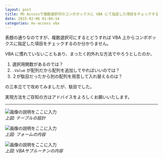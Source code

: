```yaml
---
layout: post
title: MS Accessで複数選択可のコンボボックスに VBA にて指定した項目をチェックする方法
date: 2015-02-06 01:04:14
categories: ms-access vba
---
```

<!-- {% raw %} -->
<p>表題の通りなのですが、複数選択可にするとどうすれば VBA 上からコンボボックスに指定した項目をチェックするのか分かりません。</p>

<p>VBA に慣れていないこともあり、まったく的外れな方法でやろうとしたのか、</p>

<ol>
<li>選択用関数があるのでは？</li>
<li><code>.Value</code> が配列だから配列を追加してやればいいのでは？</li>
<li>２が駄目だったから別の配列を用意して入れ替えるのは？</li>
</ol>

<p>の三本立てで攻めてみましたが、駄目でした。</p>

<p>実現方法をご存知の方はアドバイスをよろしくお願いいたします。</p>

<hr>

<p><img src="https://i.stack.imgur.com/WviIa.png" alt="画像の説明をここに入力">  <br>
<em>上図: テーブルの設計</em></p>

<p><img src="https://i.stack.imgur.com/EDOCQ.png" alt="画像の説明をここに入力">  <br>
<em>上図: フォームの内容</em></p>

<p><img src="https://i.stack.imgur.com/8GIKX.png" alt="画像の説明をここに入力">  <br>
<em>上図: VBAサブルーチンの内容</em></p>
<!-- {% endraw %} -->
